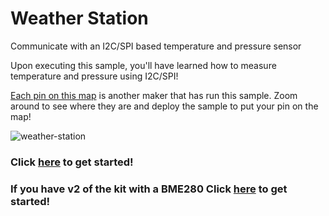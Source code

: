 # Weather Station

Communicate with an I2C/SPI based temperature and pressure sensor

Upon executing this sample, you'll have learned how to measure temperature and pressure using I2C/SPI!

[Each pin on this map](https://adafruitsample.azurewebsites.net/cardViewer?lesson=203) is another maker that has run this sample. Zoom around to see where they are and deploy the sample to put your pin on the map!

![weather-station](../../../Resources/images/AdafruitStarterPack/WeatherStation.jpg)

### Click [here](https://www.hackster.io/windows-iot/weather-station) to get started!

### If you have v2 of the kit with a BME280 Click [here](https://www.hackster.io/windows-iot/weather-station-v-2-0-8abe16?auth_token=80b912d8d81919969ccab0080ddd8e2f) to get started!
